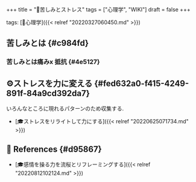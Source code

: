 +++
title = "📝苦しみとストレス"
tags = ["心理学", "WIKI"]
draft = false
+++

tags: [🔖心理学]({{< relref "20220327060450.md" >}})


## 苦しみとは {#c984fd}


### 苦しみとは痛みx 抵抗 {#4e5127}


## ⚙ストレスを力に変える {#fed632a0-f415-4249-891f-84a9cd392da7}

いろんなところに現れるパターンのため収集する.

-   [🎓ストレスをリライトして力にする]({{< relref "20220625071734.md" >}})


## <span class="org-todo todo _">🔗</span> References {#d95867}

-   [🎓感情を操る力を流桜とリフレーミングする]({{< relref "20220812102124.md" >}})

